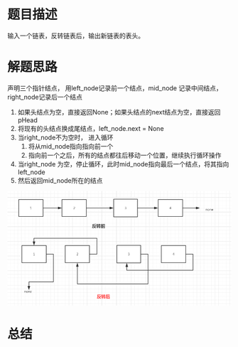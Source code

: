# 题目描述
输入一个链表，反转链表后，输出新链表的表头。

# 解题思路
声明三个指针结点， 用left_node记录前一个结点，mid_node 记录中间结点，right_node记录后一个结点
1. 如果头结点为空，直接返回None；如果头结点的next结点为空，直接返回pHead
2. 将现有的头结点换成尾结点，left_node.next = None
3. 当right_node不为空时， 进入循环
    1. 将从mid_node指向指向前一个
    2. 指向前一个之后，所有的结点都往后移动一个位置，继续执行循环操作
3. 当right_node 为空，停止循环，此时mid_node指向最后一个结点，将其指向left_node
4. 然后返回mid_node所在的结点

![](反转链表.png)

# 总结
